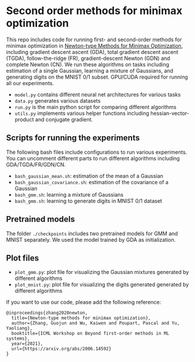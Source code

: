 # Second order methods for minimax optimization 

This repo includes code for running first- and second-order methods for minimax optimization in [Newton-type Methods for Minimax Optimization](https://arxiv.org/abs/2006.14592), including gradient descent ascent (GDA), total gradient descent ascent (TGDA), follow-the-ridge (FR), gradient-descent Newton (GDN) and complete Newton (CN). We run these algorithms on tasks including estimation of a single Gaussian, learning a mixture of Gaussians, and generating digits on the MNIST 0/1 subset. GPU/CUDA required for running all our experiments. 

* `model.py` contains different neural net architectures for various tasks
* `data.py` generates various datasets
* `run.py` is the main python script for comparing different algorithms
* `utils.py` implements various helper functions including hessian-vector-product and conjugate gradient.

## Scripts for running the experiments
The following bash files include configurations to run various experiments. You can uncomment different parts to run different algorithms including GDA/TGDA/FR/GDN/CN.

* `bash_gaussian_mean.sh`: estimation of the mean of a Gaussian
* `bash_gaussian_covariance.sh`: estimation of the covariance of a Gaussian
* `bash_gmm.sh`: learning a mixture of Gaussians
* `bash_gmm.sh`: learning to generate digits in MNIST 0/1 dataset

## Pretrained models
The folder `./checkpoints` includes two pretrained models for GMM and MNIST separately. We used the model trained by GDA as initialization.

## Plot files
* `plot_gmm.py`: plot file for visualizing the Gaussian mixtures generated by different algorithms
* `plot_mnist.py`: plot file for visualizing the digits generated generated by different algorithms

If you want to use our code, please add the following reference:

```
@inproceedings{zhang2020newton,
  title={Newton-type methods for minimax optimization},
  author={Zhang, Guojun and Wu, Kaiwen and Poupart, Pascal and Yu, Yaoliang},
  booktitle={ICML Workshop on Beyond first-order methods in ML systems},
  year={2021},
  url={https://arxiv.org/abs/2006.14592}
}
```
